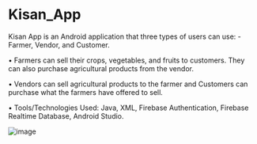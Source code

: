 # Kisan_App

Kisan App is an Android application that three types of users can use: - Farmer, Vendor, and Customer.

• Farmers can sell their crops, vegetables, and fruits to customers. They can also purchase agricultural products from the vendor.

• Vendors can sell agricultural products to the farmer and Customers can purchase what the farmers have offered to sell.

• Tools/Technologies Used: Java, XML, Firebase Authentication, Firebase Realtime Database, Android Studio.

![image](https://github.com/Jay-Suthar/Kisan-App/assets/76590020/7822e6fd-4be6-4f08-aedb-3cc029a564cf)


